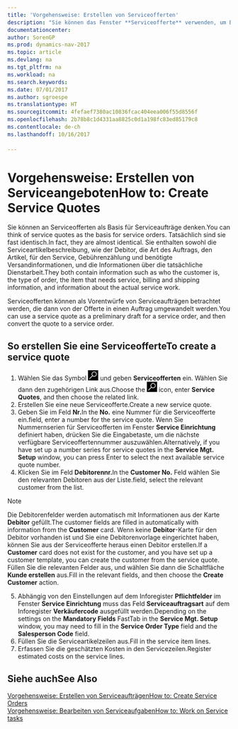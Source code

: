 ```yaml
---
title: 'Vorgehensweise: Erstellen von Serviceofferten'
description: "Sie können das Fenster **Serviceofferte** verwenden, um Belege zu erstellen, in die Sie Informationen über den Service (Reparatur und Wartung) von Serviceartikeln auf Kundenanfrage eingeben. Serviceofferten können als Vorentwürfe von Serviceaufträgen betrachtet werden, die dann von der Offerte in einen Auftrag umgewandelt werden."
documentationcenter: 
author: SorenGP
ms.prod: dynamics-nav-2017
ms.topic: article
ms.devlang: na
ms.tgt_pltfrm: na
ms.workload: na
ms.search.keywords: 
ms.date: 07/01/2017
ms.author: sgroespe
ms.translationtype: HT
ms.sourcegitcommit: 4fefaef7380ac10836fcac404eea006f55d8556f
ms.openlocfilehash: 2b78b8c1d4331aa8825c0d1a198fc83ed85179c8
ms.contentlocale: de-ch
ms.lasthandoff: 10/16/2017

---
```

# <a name="how-to-create-service-quotes"></a><span data-ttu-id="42905-104">Vorgehensweise: Erstellen von Serviceangeboten</span><span class="sxs-lookup"><span data-stu-id="42905-104">How to: Create Service Quotes</span></span>
<span data-ttu-id="42905-105">Sie können an Serviceofferten als Basis für Serviceaufträge denken.</span><span class="sxs-lookup"><span data-stu-id="42905-105">You can think of service quotes as the basis for service orders.</span></span> <span data-ttu-id="42905-106">Tatsächlich sind sie fast identisch.</span><span class="sxs-lookup"><span data-stu-id="42905-106">In fact, they are almost identical.</span></span> <span data-ttu-id="42905-107">Sie enthalten sowohl die Serviceartikelbeschreibung, wie der Debitor, die Art des Auftrags, den Artikel, für den Service, Gebührenzählung und benötigte Versandinformationen, und die Informationen über die tatsächliche Dienstarbeit.</span><span class="sxs-lookup"><span data-stu-id="42905-107">They both contain information such as who the customer is, the type of order, the item that needs service, billing and shipping information, and information about the actual service work.</span></span>
 
<span data-ttu-id="42905-108">Serviceofferten können als Vorentwürfe von Serviceaufträgen betrachtet werden, die dann von der Offerte in einen Auftrag umgewandelt werden.</span><span class="sxs-lookup"><span data-stu-id="42905-108">You can use a service quote as a preliminary draft for a service order, and then convert the quote to a service order.</span></span>  
  
## <a name="to-create-a-service-quote"></a><span data-ttu-id="42905-109">So erstellen Sie eine Serviceofferte</span><span class="sxs-lookup"><span data-stu-id="42905-109">To create a service quote</span></span>  
1. <span data-ttu-id="42905-110">Wählen Sie das Symbol ![Nach Seite oder Bericht suchen](media/ui-search/search_small.png "Nach Seite oder Bericht suchen") und geben **Serviceofferten** ein. Wählen Sie dann den zugehörigen Link aus.</span><span class="sxs-lookup"><span data-stu-id="42905-110">Choose the ![Search for Page or Report](media/ui-search/search_small.png "Search for Page or Report icon") icon, enter **Service Quotes**, and then choose the related link.</span></span>  
2. <span data-ttu-id="42905-111">Erstellen Sie eine neue Serviceofferte.</span><span class="sxs-lookup"><span data-stu-id="42905-111">Create a new service quote.</span></span>  
3. <span data-ttu-id="42905-112">Geben Sie im Feld **Nr.**</span><span class="sxs-lookup"><span data-stu-id="42905-112">In the **No.**</span></span> <span data-ttu-id="42905-113">eine Nummer für die Serviceofferte ein.</span><span class="sxs-lookup"><span data-stu-id="42905-113">field, enter a number for the service quote.</span></span> <span data-ttu-id="42905-114">Wenn Sie Nummernserien für Serviceofferten im Fenster **Service Einrichtung** definiert haben, drücken Sie die Eingabetaste, um die nächste verfügbare Serviceoffertennummer auszuwählen.</span><span class="sxs-lookup"><span data-stu-id="42905-114">Alternatively, if you have set up a number series for service quotes in the **Service Mgt. Setup** window, you can press Enter to select the next available service quote number.</span></span>  
4. <span data-ttu-id="42905-115">Klicken Sie im Feld **Debitorennr.**</span><span class="sxs-lookup"><span data-stu-id="42905-115">In the **Customer No.**</span></span>  <span data-ttu-id="42905-116">Feld wählen Sie den relevanten Debitoren aus der Liste.</span><span class="sxs-lookup"><span data-stu-id="42905-116">field, select the relevant customer from the list.</span></span>  

  > [!Note]  
  >  <span data-ttu-id="42905-117">Die Debitorenfelder werden automatisch mit Informationen aus der Karte **Debitor** gefüllt.</span><span class="sxs-lookup"><span data-stu-id="42905-117">The customer fields are filled in automatically with information from the **Customer** card.</span></span> <span data-ttu-id="42905-118">Wenn keine **Debitor**-Karte für den Debitor vorhanden ist und Sie eine Debitorenvorlage eingerichtet haben, können Sie aus der Serviceofferte heraus einen Debitor erstellen.</span><span class="sxs-lookup"><span data-stu-id="42905-118">If a **Customer** card does not exist for the customer, and you have set up a customer template, you can create the customer from the service quote.</span></span> <span data-ttu-id="42905-119">Füllen Sie die relevanten Felder aus, und wählen Sie dann die Schaltfläche **Kunde erstellen** aus.</span><span class="sxs-lookup"><span data-stu-id="42905-119">Fill in the relevant fields, and then choose the **Create Customer** action.</span></span>  
  
5. <span data-ttu-id="42905-120">Abhängig von den Einstellungen auf dem Inforegister **Pflichtfelder** im Fenster  **Service Einrichtung** muss das Feld **Serviceauftragsart** auf dem Inforegister **Verkäufercode** ausgefüllt werden.</span><span class="sxs-lookup"><span data-stu-id="42905-120">Depending on the settings on the **Mandatory Fields** FastTab in the **Service Mgt. Setup** window, you may need to fill in the **Service Order Type** field and the **Salesperson Code** field.</span></span>  
6. <span data-ttu-id="42905-121">Füllen Sie die Serviceartikelzeilen aus.</span><span class="sxs-lookup"><span data-stu-id="42905-121">Fill in the service item lines.</span></span>  
7. <span data-ttu-id="42905-122">Erfassen Sie die geschätzten Kosten in den Servicezeilen.</span><span class="sxs-lookup"><span data-stu-id="42905-122">Register estimated costs on the service lines.</span></span>  
  
## <a name="see-also"></a><span data-ttu-id="42905-123">Siehe auch</span><span class="sxs-lookup"><span data-stu-id="42905-123">See Also</span></span>  
[<span data-ttu-id="42905-124">Vorgehensweise: Erstellen von Serviceaufträgen</span><span class="sxs-lookup"><span data-stu-id="42905-124">How to: Create Service Orders</span></span>](service-how-to-create-service-orders.md)  
[<span data-ttu-id="42905-125">Vorgehensweise: Bearbeiten von Serviceaufgaben</span><span class="sxs-lookup"><span data-stu-id="42905-125">How to: Work on Service tasks</span></span>](service-how-to-work-on-service-tasks.md)  

 
